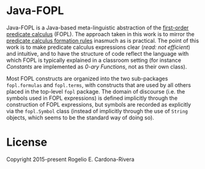 # Java-FOPL

Java-FOPL is a Java-based meta-linguistic abstraction of the [first-order predicate calculus](http://en.wikipedia.org/wiki/First-order_logic) (FOPL). The approach taken in this work is to mirror the [predicate calculus formation rules](http://en.wikipedia.org/wiki/First-order_logic#Formation_rules) inasmuch as is practical. The point of this work is to make predicate calculus expressions clear (*read: not efficient*) and intuitive, and to have the structure of code reflect the language with which FOPL is typically explained in a classroom setting (for instance _Constants_ are implemented as _0-ary Functions_, not as their own class).

Most FOPL constructs are organized into the two sub-packages `fopl.formulas` and `fopl.terms`, with constructs that are used by all others placed in the top-level `fopl` package. The domain of discourse (i.e. the symbols used in FOPL expressions) is defined implicitly through the construction of FOPL expressions, but symbols are recorded as explicitly via the `fopl.Symbol` class (instead of implicitly through the use of `String` objects, which seems to be the standard way of doing so).

# License

Copyright 2015-present Rogelio E. Cardona-Rivera
